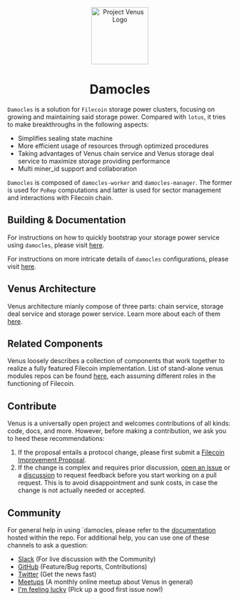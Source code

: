 <p align="center">
  <a href="https://damocles.venus-fil.io/" title="Damocles Docs">
    <img src="https://user-images.githubusercontent.com/1591330/205581532-f0073513-7f52-4c1e-ad98-096592e58bdc.png" alt="Project Venus Logo" width="128" />
  </a>
</p>


<h1 align="center">Damocles</h1>

`Damocles` is a solution for `Filecoin` storage power clusters, focusing on growing and maintaining said storage power. Compared with `lotus`, it tries to make breakthroughs in the following aspects:

- Simplifies sealing state machine
- More efficient usage of resources through optimized procedures
- Taking advantages of Venus chain service and Venus storage deal service to maximize storage providing performance
- Multi miner_id support and collaboration  

`Damocles` is composed of `damocles-worker` and `damocles-manager`. The former is used for `PoRep` computations and latter is used for sector management and interactions with Filecoin chain.

## Building & Documentation

For instructions on how to quickly bootstrap your storage power service using `damocles`, please visit [here](https://damocles.venus-fil.io/intro/).

For instructions on more intricate details of `damocles` configurations, please visit [here](https://github.com/ipfs-force-community/damocles/tree/main/docs).

## Venus Architecture

Venus architecture mianly compose of three parts: chain service, storage deal service and storage power service. Learn more about each of them [here](https://sophon.venus-fil.io/intro/#mining-architecture).

## Related Components

Venus loosely describes a collection of components that work together to realize a fully featured Filecoin implementation. List of stand-alone venus modules repos can be found [here](https://venus.filecoin.io/cs/#introducing-venus-components), each assuming different roles in the functioning of Filecoin.

## Contribute

Venus is a universally open project and welcomes contributions of all kinds: code, docs, and more. However, before making a contribution, we ask you to heed these recommendations:

1. If the proposal entails a protocol change, please first submit a [Filecoin Improvement Proposal](https://github.com/filecoin-project/FIPs).
2. If the change is complex and requires prior discussion, [open an issue](https://github.com/ipfs-force-community/damocles/issues) or a [discussion](https://github.com/ipfs-force-community/damocles/discussions) to request feedback before you start working on a pull request. This is to avoid disappointment and sunk costs, in case the change is not actually needed or accepted.

## Community

For general help in using `damocles, please refer to the [documentation](https://github.com/ipfs-force-community/damocles/tree/main/docs) hosted within the repo. For additional help, you can use one of these channels to ask a question:

- [Slack](https://filecoinproject.slack.com/archives/CEHHJNJS3) (For live discussion with the Community)
- [GitHub](https://github.com/ipfs-force-community/damocles/issues) (Feature/Bug reports, Contributions)
- [Twitter](https://twitter.com/venus_filecoin) (Get the news fast)
- [Meetups](https://venushub.io/meetup/) (A monthly online meetup about Venus in general)
- [I'm feeling lucky](https://github.com/ipfs-force-community/damocles/issues?q=is%3Aissue+is%3Aopen+label%3A%22good+first+issue%22) (Pick up a good first issue now!)
